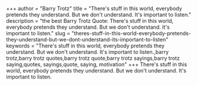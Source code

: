 +++
author = "Barry Trotz"
title = "There's stuff in this world, everybody pretends they understand. But we don't understand. It's important to listen."
description = "the best Barry Trotz Quote: There's stuff in this world, everybody pretends they understand. But we don't understand. It's important to listen."
slug = "theres-stuff-in-this-world-everybody-pretends-they-understand-but-we-dont-understand-its-important-to-listen"
keywords = "There's stuff in this world, everybody pretends they understand. But we don't understand. It's important to listen.,barry trotz,barry trotz quotes,barry trotz quote,barry trotz sayings,barry trotz saying,quotes, sayings,quote, saying, motivation"
+++
There's stuff in this world, everybody pretends they understand. But we don't understand. It's important to listen.
